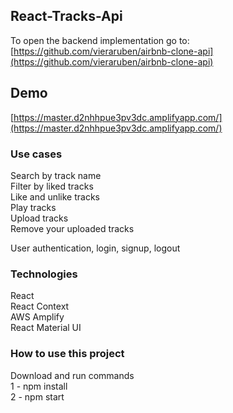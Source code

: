 ## React-Tracks-Api

To open the backend implementation go to: [https://github.com/vieraruben/airbnb-clone-api](https://github.com/vieraruben/airbnb-clone-api)

## Demo

[https://master.d2nhhpue3pv3dc.amplifyapp.com/](https://master.d2nhhpue3pv3dc.amplifyapp.com/)

### Use cases

Search by track name <br />
Filter by liked tracks <br />
Like and unlike tracks <br />
Play tracks <br />
Upload tracks <br />
Remove your uploaded tracks <br />

User authentication, login, signup, logout <br />

### Technologies

React <br />
React Context <br />
AWS Amplify <br />
React Material UI <br />

### How to use this project

Download and run commands <br />
 1 - npm install <br />
 2 - npm start
